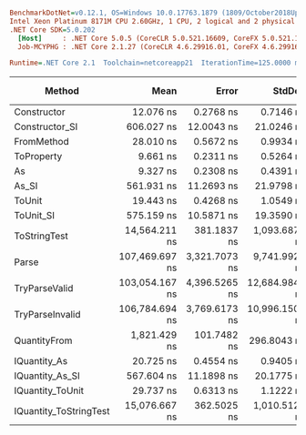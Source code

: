``` ini

BenchmarkDotNet=v0.12.1, OS=Windows 10.0.17763.1879 (1809/October2018Update/Redstone5)
Intel Xeon Platinum 8171M CPU 2.60GHz, 1 CPU, 2 logical and 2 physical cores
.NET Core SDK=5.0.202
  [Host]     : .NET Core 5.0.5 (CoreCLR 5.0.521.16609, CoreFX 5.0.521.16609), X64 RyuJIT
  Job-MCYPHG : .NET Core 2.1.27 (CoreCLR 4.6.29916.01, CoreFX 4.6.29916.03), X64 RyuJIT

Runtime=.NET Core 2.1  Toolchain=netcoreapp21  IterationTime=125.0000 ms  

```
|                 Method |           Mean |         Error |         StdDev |         Median |  Gen 0 | Gen 1 | Gen 2 | Allocated |
|----------------------- |---------------:|--------------:|---------------:|---------------:|-------:|------:|------:|----------:|
|            Constructor |      12.076 ns |     0.2768 ns |      0.7146 ns |      11.944 ns |      - |     - |     - |         - |
|         Constructor_SI |     606.027 ns |    12.0043 ns |     21.0246 ns |     603.304 ns | 0.0187 |     - |     - |     192 B |
|             FromMethod |      28.010 ns |     0.5672 ns |      0.9934 ns |      28.113 ns |      - |     - |     - |         - |
|             ToProperty |       9.661 ns |     0.2311 ns |      0.5264 ns |       9.644 ns |      - |     - |     - |         - |
|                     As |       9.327 ns |     0.2308 ns |      0.4391 ns |       9.335 ns |      - |     - |     - |         - |
|                  As_SI |     561.931 ns |    11.2693 ns |     21.9798 ns |     560.190 ns | 0.0218 |     - |     - |     192 B |
|                 ToUnit |      19.443 ns |     0.4268 ns |      1.0549 ns |      19.350 ns |      - |     - |     - |         - |
|              ToUnit_SI |     575.159 ns |    10.5871 ns |     19.3590 ns |     572.082 ns | 0.0181 |     - |     - |     192 B |
|           ToStringTest |  14,564.211 ns |   381.1837 ns |  1,093.6875 ns |  14,600.000 ns |      - |     - |     - |     952 B |
|                  Parse | 107,469.697 ns | 3,321.7073 ns |  9,741.9926 ns | 108,000.000 ns |      - |     - |     - |   44816 B |
|          TryParseValid | 103,054.167 ns | 4,396.5265 ns | 12,684.9842 ns | 105,750.000 ns |      - |     - |     - |   44792 B |
|        TryParseInvalid | 106,784.694 ns | 3,769.6173 ns | 10,996.1507 ns | 110,000.000 ns |      - |     - |     - |   44392 B |
|           QuantityFrom |   1,821.429 ns |   101.7482 ns |    296.8043 ns |   1,700.000 ns |      - |     - |     - |      56 B |
|           IQuantity_As |      20.725 ns |     0.4554 ns |      0.9405 ns |      20.643 ns | 0.0034 |     - |     - |      24 B |
|        IQuantity_As_SI |     567.604 ns |    11.1898 ns |     20.1775 ns |     563.790 ns | 0.0187 |     - |     - |     192 B |
|       IQuantity_ToUnit |      29.737 ns |     0.6313 ns |      1.1222 ns |      29.406 ns | 0.0082 |     - |     - |      56 B |
| IQuantity_ToStringTest |  15,076.667 ns |   362.5025 ns |  1,010.5122 ns |  15,100.000 ns |      - |     - |     - |     952 B |
